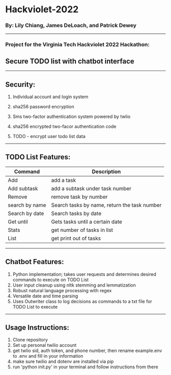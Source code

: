 # Hackviolet-2022  
### By: Lily Chiang, James DeLoach, and Patrick Dewey  
  
---  
  
### Project for the Virginia Tech Hackviolet 2022 Hackathon:  
  
## Secure TODO list with chatbot interface  

---

## Security:  
1) Individual account and login system  
2) sha256 password encryption  
3) Sms two-factor authentication system powered by twlio  
4) sha256 encrypted two-facor authentication code
   
5) TODO - encrypt user todo list data  
  
---  

## TODO List Features:  
| Command | Description |  
| ----------- | ----------- |  
| Add | add a task |  
| Add subtask | add a subtask under task number |  
| Remove | remove task by number |  
| search by name | Search tasks by name, return the task number |  
| Search by date | Search tasks by date |  
| Get until | Gets tasks until a certain date |  
| Stats | get number of tasks in list |  
| List | get print out of tasks |  

---

## Chatbot Features:  
1)  Python implementation; takes user requests and determines desired commands to execute on TODO List
2)  User input cleanup using nltk stemming and lemmatization
3)  Robust natural language processing with regex
4)  Versatile date and time parsing
5)  Uses Outwriter class to log decisions as commands to a txt file for TODO List to execute

---  
## Usage Instructions:  
1) Clone repository  
2) Set up personal twilio account
3) get twlio sid, auth token, and phone number, then rename example.env to .env and fill in your information  
4) make sure twilio and dotenv are installed via pip
5) run 'python init.py' in your terminal and follow instructions from there

